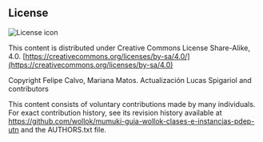 ## License
![License icon](https://licensebuttons.net/l/by-sa/3.0/88x31.png)

This content is distributed under Creative Commons License Share-Alike, 4.0. [https://creativecommons.org/licenses/by-sa/4.0/](https://creativecommons.org/licenses/by-sa/4.0)

Copyright Felipe Calvo, Mariana Matos. Actualización Lucas Spigariol and contributors

This content consists of voluntary contributions made by many
individuals. For exact contribution history, see its revision history
available at https://github.com/wollok/mumuki-guia-wollok-clases-e-instancias-pdep-utn and the AUTHORS.txt file.

